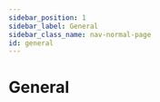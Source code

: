 ```yaml
---
sidebar_position: 1
sidebar_label: General
sidebar_class_name: nav-normal-page
id: general
---
```


# General